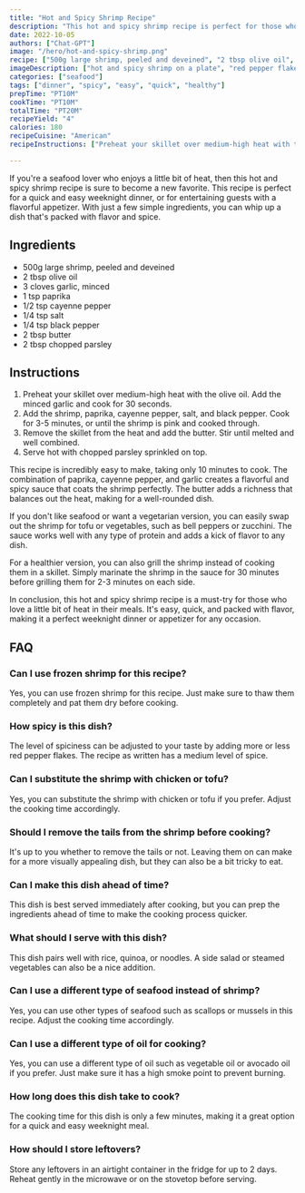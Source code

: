 ```yaml
---
title: "Hot and Spicy Shrimp Recipe"
description: "This hot and spicy shrimp recipe is perfect for those who love their seafood with a kick. It's easy to make and packed with flavor!"
date: 2022-10-05
authors: ["Chat-GPT"]
image: "/hero/hot-and-spicy-shrimp.png"
recipe: ["500g large shrimp, peeled and deveined", "2 tbsp olive oil", "3 cloves garlic, minced", "1 tsp paprika", "1/2 tsp cayenne pepper", "1/4 tsp salt", "1/4 tsp black pepper", "2 tbsp butter", "2 tbsp chopped parsley"]
imageDescription: ["hot and spicy shrimp on a plate", "red pepper flakes", "garlic cloves", "chopped parsley"]
categories: ["seafood"]
tags: ["dinner", "spicy", "easy", "quick", "healthy"]
prepTime: "PT10M"
cookTime: "PT10M"
totalTime: "PT20M"
recipeYield: "4"
calories: 180
recipeCuisine: "American"
recipeInstructions: ["Preheat your skillet over medium-high heat with the olive oil. Add the minced garlic and cook for 30 seconds.", "Add the shrimp, paprika, cayenne pepper, salt, and black pepper. Cook for 3-5 minutes, or until the shrimp is pink and cooked through.", "Remove the skillet from the heat and add the butter. Stir until melted and well combined.", "Serve hot with chopped parsley sprinkled on top."]

---
```


If you're a seafood lover who enjoys a little bit of heat, then this hot and spicy shrimp recipe is sure to become a new favorite. This recipe is perfect for a quick and easy weeknight dinner, or for entertaining guests with a flavorful appetizer. With just a few simple ingredients, you can whip up a dish that's packed with flavor and spice.

## Ingredients

- 500g large shrimp, peeled and deveined
- 2 tbsp olive oil
- 3 cloves garlic, minced
- 1 tsp paprika
- 1/2 tsp cayenne pepper
- 1/4 tsp salt
- 1/4 tsp black pepper
- 2 tbsp butter
- 2 tbsp chopped parsley

## Instructions

1. Preheat your skillet over medium-high heat with the olive oil. Add the minced garlic and cook for 30 seconds.
2. Add the shrimp, paprika, cayenne pepper, salt, and black pepper. Cook for 3-5 minutes, or until the shrimp is pink and cooked through.
3. Remove the skillet from the heat and add the butter. Stir until melted and well combined.
4. Serve hot with chopped parsley sprinkled on top.

This recipe is incredibly easy to make, taking only 10 minutes to cook. The combination of paprika, cayenne pepper, and garlic creates a flavorful and spicy sauce that coats the shrimp perfectly. The butter adds a richness that balances out the heat, making for a well-rounded dish.

If you don't like seafood or want a vegetarian version, you can easily swap out the shrimp for tofu or vegetables, such as bell peppers or zucchini. The sauce works well with any type of protein and adds a kick of flavor to any dish.

For a healthier version, you can also grill the shrimp instead of cooking them in a skillet. Simply marinate the shrimp in the sauce for 30 minutes before grilling them for 2-3 minutes on each side.

In conclusion, this hot and spicy shrimp recipe is a must-try for those who love a little bit of heat in their meals. It's easy, quick, and packed with flavor, making it a perfect weeknight dinner or appetizer for any occasion.

## FAQ

### Can I use frozen shrimp for this recipe?

Yes, you can use frozen shrimp for this recipe. Just make sure to thaw them completely and pat them dry before cooking.

### How spicy is this dish?

The level of spiciness can be adjusted to your taste by adding more or less red pepper flakes. The recipe as written has a medium level of spice.

### Can I substitute the shrimp with chicken or tofu?

Yes, you can substitute the shrimp with chicken or tofu if you prefer. Adjust the cooking time accordingly.

### Should I remove the tails from the shrimp before cooking?

It's up to you whether to remove the tails or not. Leaving them on can make for a more visually appealing dish, but they can also be a bit tricky to eat.

### Can I make this dish ahead of time?

This dish is best served immediately after cooking, but you can prep the ingredients ahead of time to make the cooking process quicker.

### What should I serve with this dish?

This dish pairs well with rice, quinoa, or noodles. A side salad or steamed vegetables can also be a nice addition.

### Can I use a different type of seafood instead of shrimp?

Yes, you can use other types of seafood such as scallops or mussels in this recipe. Adjust the cooking time accordingly.

### Can I use a different type of oil for cooking?

Yes, you can use a different type of oil such as vegetable oil or avocado oil if you prefer. Just make sure it has a high smoke point to prevent burning.

### How long does this dish take to cook?

The cooking time for this dish is only a few minutes, making it a great option for a quick and easy weeknight meal.

### How should I store leftovers?

Store any leftovers in an airtight container in the fridge for up to 2 days. Reheat gently in the microwave or on the stovetop before serving.